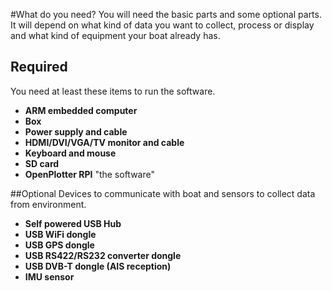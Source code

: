 #What do you need?
You will need the basic parts and some optional parts. It will depend on what kind of data you want to collect, process or display and what kind of equipment your boat already has.
## Required
You need at least these items to run the software.
* **ARM embedded computer**
* **Box**
* **Power supply and cable**
* **HDMI/DVI/VGA/TV monitor and cable**
* **Keyboard and mouse**
* **SD card**
* **OpenPlotter RPI** "the software"

##Optional
Devices to communicate with boat and sensors to collect data from environment.
* **Self powered USB Hub**
* **USB WiFi dongle**
* **USB GPS dongle**
* **USB RS422/RS232 converter dongle**
* **USB DVB-T dongle (AIS reception)**
* **IMU sensor**